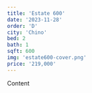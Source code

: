 ```yaml
---
title: 'Estate 600'
date: '2023-11-28'
order: 'D'
city: 'Chino'
bed: 2
bath: 1
sqft: 600
img: 'estate600-cover.png'
price: '219,000'
---
```


Content
